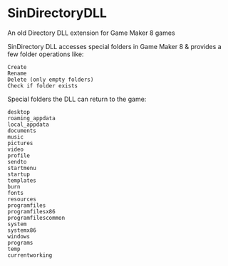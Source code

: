 # SinDirectoryDLL

An old Directory DLL extension for Game Maker 8 games

SinDirectory DLL accesses special folders in Game Maker 8 & provides a few folder operations like:

```
Create
Rename
Delete (only empty folders)
Check if folder exists
```

Special folders the DLL can return to the game:

```
desktop
roaming_appdata
local_appdata
documents
music
pictures
video
profile
sendto
startmenu
startup
templates
burn
fonts
resources
programfiles
programfilesx86
programfilescommon
system
systemx86
windows
programs
temp
currentworking
```
